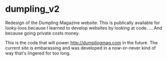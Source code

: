 dumpling_v2
===========

Redesign of the Dumpling Magazine website. This is publically available for looky-loos because I learned to develop websites by looking at code. ... And because going private costs money.

This is the code that will power http://dumplingmag.com in the future. The current site is embarassing and was developed in a now-or-never kind of way that's lingered for too long.
